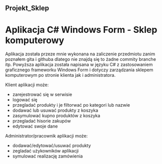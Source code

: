 ## Projekt_Sklep
# Aplikacja C# Windows Form - Sklep komputerowy  

Aplikacja została przeze mnie wykonana na zaliczenie przedmiotu zanim poznałem gita i githuba dlatego nie znajdą się to żadne commity branche itp.
Powyższa aplikacja została napisana w języku C# z zastosowaniem graficznego frameworku Windows Form i dotyczy zarządzania sklepem komputerowym
po stronie klienta jak i administratora.

Klient aplikacji może:
- zarejestrować się w serwisie
- logować się
- przegladać produkty i je filtorwać po kategori lub nazwie
- dodawać lub usuwać produkty z koszyka
- zasymulować kupno produktów z koszyka
- przegladać hisorie zakupów
- edytować swoje dane

Administrator/pracownik aplikacji może:
- dodawać/edytować/usuwać produkty
- zegladać użykowników aplikacji
- symulować realizację zamówienia
